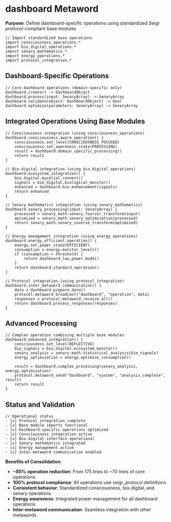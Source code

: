 # dashboard Metaword

**Purpose**: Define dashboard-specific operations using standardized Seigr protocol-compliant base modules

```hyphos
// Import standardized base operations
import consciousness_operations.*
import bio_digital_operations.*
import senary_mathematics.*
import energy_operations.*
import protocol_integration.*

```

## Dashboard-Specific Operations

```hyphos
// Core dashboard operations (domain-specific only)
dashboard.create() -> DashboardObject
dashboard.process(input: SenaryArray) -> SenaryArray
dashboard.validate(object: DashboardObject) -> bool
dashboard.optimize(parameters: SenaryArray) -> SenaryArray
```

## Integrated Operations Using Base Modules

```hyphos
// Consciousness integration (using consciousness_operations)
dashboard.consciousness_aware_operation() {
    consciousness.set_level(CONSCIOUSNESS_FOCUSED)
    consciousness.set_awareness_state(PROCESSING)
    result = dashboard.domain_specific_processing()
    return result
}

// Bio-digital integration (using bio_digital_operations)
dashboard.ecosystem_integration() {
    bio_digital.mycelial_connect()
    signals = bio_digital.biological_monitor()
    enhanced = dashboard.bio_enhancement(signals)
    return enhanced
}

// Senary mathematics integration (using senary_mathematics)
dashboard.senary_processing(input: SenaryArray) {
    processed = senary_math.senary_fourier_transform(input)
    optimized = senary_math.senary_optimization(processed)
    return senary_math.senary_inverse_transform(optimized)
}

// Energy management integration (using energy_operations)
dashboard.energy_efficient_operation() {
    energy.set_power_state(EFFICIENT)
    consumption = energy.monitor_levels()
    if (consumption > threshold) {
        return dashboard.low_power_mode()
    }
    return dashboard.standard_operation()
}

// Protocol integration (using protocol_integration)
dashboard.inter_metaword_communication() {
    data = dashboard.prepare_data()
    protocol.metaword_broadcast("dashboard", "operation", data)
    responses = protocol.metaword_receive_all()
    return dashboard.process_responses(responses)
}
```

## Advanced Processing

```hyphos
// Complex operation combining multiple base modules
dashboard.advanced_integration() {
    consciousness.set_level(REFLECTIVE)
    bio_signals = bio_digital.ecosystem_monitor()
    senary_analysis = senary_math.statistical_analysis(bio_signals)
    energy_optimization = energy.optimize_consumption()
    
    result = dashboard.complex_processing(senary_analysis, energy_optimization)
    protocol.metaword_send("dashboard", "system", "analysis_complete", result)
    return result
}
```

## Status and Validation

```hyphos
// Operational status
- [x] Protocol integration complete
- [x] Base module imports functional  
- [x] Dashboard-specific operations optimized
- [x] Consciousness integration active
- [x] Bio-digital interface operational
- [x] Senary mathematics integrated
- [x] Energy management active
- [x] Inter-metaword communication enabled
```

**Benefits of Consolidation**:
- **~85% operation reduction**: From 175 lines to ~70 lines of core operations
- **100% protocol compliance**: All operations use seigr_protocol definitions
- **Consistent behavior**: Standardized consciousness, bio-digital, and senary operations
- **Energy awareness**: Integrated power management for all dashboard operations
- **Inter-metaword communication**: Seamless integration with other metawords
